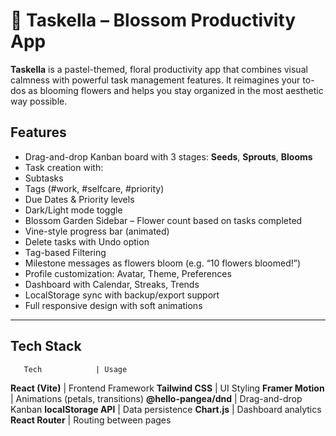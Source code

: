 # 🌸 Taskella – Blossom Productivity App

**Taskella** is a pastel-themed, floral productivity app that combines visual calmness with powerful task management features. It reimagines your to-dos as blooming flowers and helps you stay organized in the most aesthetic way possible.


##  Features

-  Drag-and-drop Kanban board with 3 stages: **Seeds**, **Sprouts**, **Blooms**
-  Task creation with:
  - Subtasks
  - Tags (#work, #selfcare, #priority)
  - Due Dates & Priority levels
-  Dark/Light mode toggle
-  Blossom Garden Sidebar – Flower count based on tasks completed
-  Vine-style progress bar (animated)
-  Delete tasks with Undo option
-  Tag-based Filtering
-  Milestone messages as flowers bloom (e.g. “10 flowers bloomed!”)
-  Profile customization: Avatar, Theme, Preferences
-  Dashboard with Calendar, Streaks, Trends
-  LocalStorage sync with backup/export support
-  Full responsive design with soft animations

---

##  Tech Stack

       Tech            | Usage 

 **React (Vite)**      | Frontend Framework 
 **Tailwind CSS**      | UI Styling 
 **Framer Motion**     | Animations (petals, transitions) 
 **@hello-pangea/dnd** | Drag-and-drop Kanban 
 **localStorage API**  | Data persistence 
 **Chart.js**          | Dashboard analytics 
 **React Router**      | Routing between pages 


